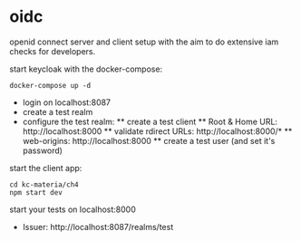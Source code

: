 # oidc
openid connect server and client setup with the aim to do extensive iam checks for developers.


start keycloak with the docker-compose:
```
docker-compose up -d
````
* login on localhost:8087
* create a test realm
* configure the test realm:
 ** create a test client
 ** Root & Home URL: http://localhost:8000
 ** validate rdirect URLs: http://localhost:8000/*
 ** web-origins: http://localhost:8000
 ** create a test user (and set it's password)

start the client app:
```
cd kc-materia/ch4
npm start dev
```

start your tests on localhost:8000
* Issuer: http://localhost:8087/realms/test



